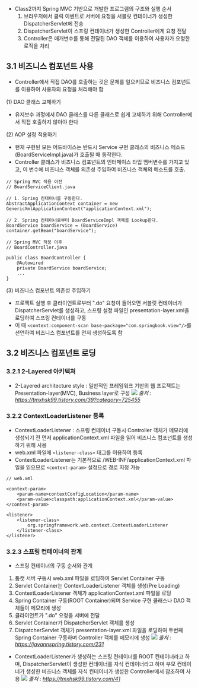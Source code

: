 + Class2까지 Spring MVC 기반으로 개발한 프로그램의 구조와 실행 순서
  1) 브라우저에서 클릭 이벤트로 서버에 요청을 서블릿 컨테이너가 생성한 DispatcherServlet에 전송
  2) DispatcherServlet이 스프링 컨테이너가 생성한 Controller에게 요청 전달
  4) Controller은 매개변수를 통해 전달된 DAO 객체를 이용하여 사용자가 요청한 로직을 처리

## 3.1 비즈니스 컴포넌트 사용
+ Controller에서 직접 DAO를 호출하는 것은 문제를 일으키므로 비즈니스 컴포넌트를 이용하여 사용자의 요청을 처리해야 함

(1) DAO 클래스 교체하기
+ 유지보수 과정에서 DAO 클래스를 다른 클래스로 쉽게 교체하기 위해 Controller에서 직접 호출하지 않아야 한다

(2) AOP 설정 적용하기
+ 현재 구현된 모든 어드바이스는 반드시 Service 구현 클래스의 비즈니스 메소드(BoardServiceImpl.java)가 호출될 때 동작한다.
+ Controller 클래스가 비즈니스 컴포넌트의 인터페이스 타입 멤버변수를 가지고 있고, 이 변수에 비즈니스 객체를 의존성 주입하여 비즈니스 객체의 메소드를 호출.

```
// Spring MVC 적용 이전
// BoardServiceClient.java

// 1. Spring 컨테이너를 구동한다.
AbstractApplicationContext container = new GenericXmlApplicationContext("applicationContext.xml");

// 2. Spring 컨테이너로부터 BoardServiceImpl 객체를 Lookup한다.
BoardService boardService = (BoardService) container.getBean("boardService");

// Spring MVC 적용 이후
// BoardController.java

public class BoardController {
	@Autowired
	private BoardService boardService;
	...
}
```

(3) 비즈니스 컴포넌트 의존성 주입하기
+ 프로젝트 실행 후 클라이언트로부터 ".do" 요청이 들어오면 서블릿 컨테이너가 DispatcherServlet를 생성하고, 스프링 설정 파일인 presentation-layer.xml을 로딩하여 스프링 컨테이너를 구동
+ 이 때 `<context:component-scan base-package="com.springbook.view"/>`를 선언하여 비즈니스 컴포넌트를 먼저 생성하도록 함

## 3.2 비즈니스 컴포넌트 로딩
### **3.2.1 2-Layered 아키텍쳐**
+ 2-Layered architecture style : 일반적인 프레임워크 기반의 웹 프로젝트는 Presentation-layer(MVC), Business layer로 구성
![](https://img1.daumcdn.net/thumb/R1280x0/?scode=mtistory2&fname=https%3A%2F%2Fk.kakaocdn.net%2Fdn%2FrKCoW%2FbtqCLetj61g%2F9tmrOYMfxeTbtW8IrhPpf0%2Fimg.png)
*출처 : https://tmxhsk99.tistory.com/39?category=725455*

### **3.2.2 ContextLoaderListener 등록**
+ ContextLoaderListener : 스프링 컨테이너 구동시 Controller 객체가 메모리에 생성되기 전 먼저 applicationContext.xml 파일을 읽어 비즈니스 컴포넌트를 생성하기 위해 사용
+ web.xml 파일에 `<listener-class>` 태그를 이용하여 등록
+ ContextLoaderListener는 기본적으로 /WEB-INF/applicationContext.xml 파일을 읽으므로 `<context-param>` 설정으로 경로 지정 가능
```
// web.xml

<context-param>
    <param-name>contextConfigLocation</param-name>
    <param-value>classpath:applicationContext.xml</param-value>
</context-param>

<listener>
    <listener-class>
        org.springframework.web.context.ContextLoaderListener
    </listener-class>
</listener>
```

### **3.2.3 스프링 컨테이너의 관계**
+ 스프링 컨테이너의 구동 순서와 관계
1) 톰캣 서버 구동시 web.xml 파일을 로딩하여 Servlet Container 구동
2) Servlet Container는 ContextLoaderListener 객체를 생성(Pre Loading)
3) ContextLoaderListener 객체가 applicationContext.xml 파일을 로딩
4) Spring Container 구동(ROOT Container)되며 Service 구현 클래스나 DAO 객체들이 메모리에 생성
5) 클라이언트가 ".do" 요청을 서버에 전달
6) Servlet Container가 DispatcherServlet 객체를 생성
7) DispatcherServlet 객체가 presentation-layer.xml 파일을 로딩하여 두번째 Spring Container 구동하며 Controller 객체를 메모리에 생성
![](https://img1.daumcdn.net/thumb/R1280x0/?scode=mtistory2&fname=https%3A%2F%2Fk.kakaocdn.net%2Fdn%2Fbtns3R%2FbtqCF7CICwb%2FLjR0hCl4G1FKYiJKihPFO0%2Fimg.png)
*출처 : https://javannspring.tistory.com/231*

+ ContextLoaderListener가 생성하는 스프링 컨테이너를 ROOT 컨테이너라고 하며, DispatcherServlet이 생성한 컨테이너를 자식 컨테이너라고 하며 부모 컨테이너가 생성한 비즈니스 객체를 자식 컨테이너가 생성한 Controller에서 참조하여 사용
![](https://img1.daumcdn.net/thumb/R1280x0/?scode=mtistory2&fname=https%3A%2F%2Fk.kakaocdn.net%2Fdn%2FcJFiqT%2FbtqCF7CIWe5%2Fy3cmxHZQlvYKB8diWrR0l0%2Fimg.png)
*출처 : https://tmxhsk99.tistory.com/41*